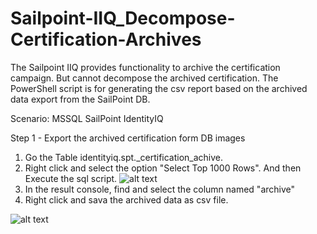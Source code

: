 # Sailpoint-IIQ_Decompose-Certification-Archives
The Sailpoint IIQ  provides functionality to archive the certification campaign. But cannot decompose the archived certification. The PowerShell script is for generating the csv report based on the archived data export from the SailPoint DB.


Scenario:
MSSQL
SailPoint IdentityIQ


Step 1 - Export the archived certification form DB
images
1. Go the Table identityiq.spt._certification_achive.
2. Right click and select the option "Select Top 1000 Rows". And then Execute the sql script.
![alt text](https://github.com/winnieay/Sailpoint-IIQ_Decompose-Certification-Archives/tree/main/images/1.png)
3. In the result console, find and select the column named "archive"
4. Right click and sava the archived data as csv file. 


![alt text](https://github.com/winnieay/Sailpoint-IIQ_Decompose-Certification-Archives/tree/main/images/2.png)
